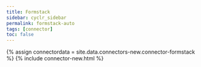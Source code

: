```yaml
---
title: Formstack
sidebar: cyclr_sidebar
permalink: formstack-auto
tags: [connector]
toc: false
---
```

{% assign connectordata = site.data.connectors-new.connector-formstack %}
{% include connector-new.html %}	